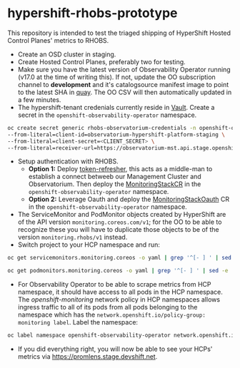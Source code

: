 # hypershift-rhobs-prototype

This repository is intended to test the triaged shipping of HyperShift Hosted Control Planes' metrics to RHOBS.

- Create an OSD cluster in staging.
- Create Hosted Control Planes, preferably two for testing.
- Make sure you have the latest version of Observability Operator running (v17.0 at the time of writing this). If not, update the OO subscription channel to **development** and it's catalogsource manifest image to point to the latest SHA in [quay](https://quay.io/repository/rhobs/observability-operator-catalog?tab=tags&tag=latest). The OO CSV will then automatically updated in a few minutes.
- The hypershift-tenant credenials currently reside in [Vault](https://vault.devshift.net/ui/vault/secrets/osd-sre/show/rhobs-hypershift-platform-staging). Create a secret in the `openshift-observability-operator` namespace.

```bash
oc create secret generic rhobs-observatorium-credentials -n openshift-observability-operator \
--from-literal=client-id=observatorium-hypershift-platform-staging \
--from-literal=client-secret=<CLIENT_SECRET> \
--from-literal=receiver-url=https://observatorium-mst.api.stage.openshift.com/api/metrics/v1/hypershift-platform/api/v1/receive
```

- Setup authentication with RHOBS.
  - **Option 1:** Deploy [token-refresher](./token-refresher/), this acts as a middle-man to establish a connect betweeb our Management Cluster and Observatorium. Then deploy the [MonitoringStackCR](./MonitoringStack/MonitoringStackCR.yaml) in the `openshift-observability-operator` namespace.
  - **Option 2:** Leverage Oauth and deploy the [MonitoringStackOauth](./MonitoringStack/MonitoringStackOauth.yaml) CR in the `openshift-observability-operator` namespace.
- The ServiceMonitor and PodMonitor objects created by HyperShift are of the API version `monitoring.coreos.com/v1`; for the OO to be able to recognize these you will have to duplicate those objects to be of the version `monitoring.rhobs/v1` instead.
- Switch project to your HCP namespace and run:

```bash
oc get servicemonitors.monitoring.coreos -o yaml | grep '^[- ] ' | sed -e 's/^- /---\n/g' -e 's/^  //g' -e 's@monitoring.coreos.com/v1@monitoring.rhobs/v1@g' | oc create -f -

oc get podmonitors.monitoring.coreos -o yaml | grep '^[- ] ' | sed -e 's/^- /---\n/g' -e 's/^  //g' -e 's@monitoring.coreos.com/v1@monitoring.rhobs/v1@g' | oc create -f -
```

- For Observability Operator to be able to scrape metrics from HCP namespace, it should have access to all pods in the HCP namespace. The _openshift-monitoring_ network policy in HCP namespaces allows ingress traffic to all of its pods from all pods belonging to the namespace which has the `network.openshift.io/policy-group: monitoring label`. Label the namespace:

```bash
oc label namespace openshift-observability-operator network.openshift.io/policy-group=monitoring
```

- If you did everything right, you will now be able to see your HCPs' metrics via <https://promlens.stage.devshift.net>.
